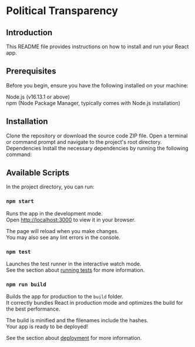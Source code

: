 # Political Transparency

## Introduction
This README file provides instructions on how to install and run your React app.

## Prerequisites
Before you begin, ensure you have the following installed on your machine:

Node.js (v16.13.1 or above)<br>
npm (Node Package Manager, typically comes with Node.js installation)

## Installation
Clone the repository or download the source code ZIP file.
Open a terminal or command prompt and navigate to the project's root directory.
Dependencies
Install the necessary dependencies by running the following command:
## Available Scripts

In the project directory, you can run:

### `npm start`

Runs the app in the development mode.\
Open [http://localhost:3000](http://localhost:3000) to view it in your browser.

The page will reload when you make changes.\
You may also see any lint errors in the console.

### `npm test`

Launches the test runner in the interactive watch mode.\
See the section about [running tests](https://facebook.github.io/create-react-app/docs/running-tests) for more information.

### `npm run build`

Builds the app for production to the `build` folder.\
It correctly bundles React in production mode and optimizes the build for the best performance.

The build is minified and the filenames include the hashes.\
Your app is ready to be deployed!

See the section about [deployment](https://facebook.github.io/create-react-app/docs/deployment) for more information.
